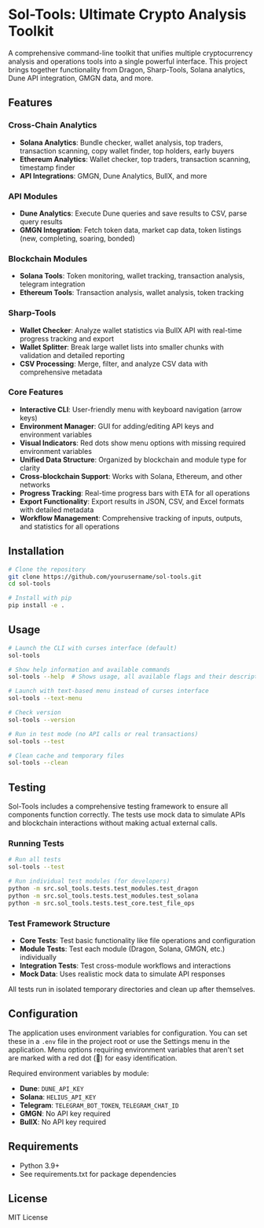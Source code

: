# Sol-Tools: Ultimate Crypto Analysis Toolkit

A comprehensive command-line toolkit that unifies multiple cryptocurrency analysis and operations tools into a single powerful interface. This project brings together functionality from Dragon, Sharp-Tools, Solana analytics, Dune API integration, GMGN data, and more.

## Features

### Cross-Chain Analytics
- **Solana Analytics**: Bundle checker, wallet analysis, top traders, transaction scanning, copy wallet finder, top holders, early buyers
- **Ethereum Analytics**: Wallet checker, top traders, transaction scanning, timestamp finder
- **API Integrations**: GMGN, Dune Analytics, BullX, and more

### API Modules
- **Dune Analytics**: Execute Dune queries and save results to CSV, parse query results
- **GMGN Integration**: Fetch token data, market cap data, token listings (new, completing, soaring, bonded)

### Blockchain Modules
- **Solana Tools**: Token monitoring, wallet tracking, transaction analysis, telegram integration
- **Ethereum Tools**: Transaction analysis, wallet analysis, token tracking

### Sharp-Tools
- **Wallet Checker**: Analyze wallet statistics via BullX API with real-time progress tracking and export
- **Wallet Splitter**: Break large wallet lists into smaller chunks with validation and detailed reporting
- **CSV Processing**: Merge, filter, and analyze CSV data with comprehensive metadata

### Core Features
- **Interactive CLI**: User-friendly menu with keyboard navigation (arrow keys)
- **Environment Manager**: GUI for adding/editing API keys and environment variables
- **Visual Indicators**: Red dots show menu options with missing required environment variables
- **Unified Data Structure**: Organized by blockchain and module type for clarity
- **Cross-blockchain Support**: Works with Solana, Ethereum, and other networks
- **Progress Tracking**: Real-time progress bars with ETA for all operations
- **Export Functionality**: Export results in JSON, CSV, and Excel formats with detailed metadata
- **Workflow Management**: Comprehensive tracking of inputs, outputs, and statistics for all operations

## Installation

```bash
# Clone the repository
git clone https://github.com/yourusername/sol-tools.git
cd sol-tools

# Install with pip
pip install -e .
```

## Usage

```bash
# Launch the CLI with curses interface (default)
sol-tools

# Show help information and available commands
sol-tools --help  # Shows usage, all available flags and their descriptions

# Launch with text-based menu instead of curses interface
sol-tools --text-menu

# Check version
sol-tools --version

# Run in test mode (no API calls or real transactions)
sol-tools --test

# Clean cache and temporary files
sol-tools --clean
```

## Testing

Sol-Tools includes a comprehensive testing framework to ensure all components function correctly. The tests use mock data to simulate APIs and blockchain interactions without making actual external calls.

### Running Tests

```bash
# Run all tests
sol-tools --test

# Run individual test modules (for developers)
python -m src.sol_tools.tests.test_modules.test_dragon
python -m src.sol_tools.tests.test_modules.test_solana
python -m src.sol_tools.tests.test_core.test_file_ops
```

### Test Framework Structure

- **Core Tests**: Test basic functionality like file operations and configuration
- **Module Tests**: Test each module (Dragon, Solana, GMGN, etc.) individually
- **Integration Tests**: Test cross-module workflows and interactions
- **Mock Data**: Uses realistic mock data to simulate API responses

All tests run in isolated temporary directories and clean up after themselves.

## Configuration

The application uses environment variables for configuration. You can set these in a `.env` file in the project root or use the Settings menu in the application. Menu options requiring environment variables that aren't set are marked with a red dot (🔴) for easy identification.

Required environment variables by module:

- **Dune**: `DUNE_API_KEY`
- **Solana**: `HELIUS_API_KEY`
- **Telegram**: `TELEGRAM_BOT_TOKEN`, `TELEGRAM_CHAT_ID`
- **GMGN**: No API key required
- **BullX**: No API key required

## Requirements

- Python 3.9+
- See requirements.txt for package dependencies

## License

MIT License